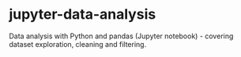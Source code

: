 # jupyter-data-analysis
Data analysis with Python and pandas (Jupyter notebook) - covering dataset exploration, cleaning and filtering.
